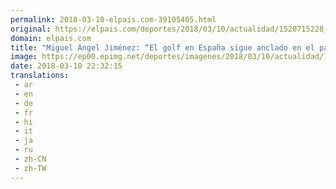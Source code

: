 ```yaml
---
permalink: 2018-03-10-elpais.com-39105405.html
original: https://elpais.com/deportes/2018/03/10/actualidad/1520715228_392655.html#?ref=rss&format=simple&link=link
domain: elpais.com
title: "Miguel Ángel Jiménez: “El golf en España sigue anclado en el pasado”"
image: https://ep00.epimg.net/deportes/imagenes/2018/03/10/actualidad/1520715228_392655_1520715451_rrss_normal.jpg
date: 2018-03-10 22:32:15
translations: 
 - ar
 - en
 - de
 - fr
 - hi
 - it
 - ja
 - ru
 - zh-CN
 - zh-TW
---
```



